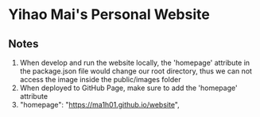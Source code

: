 # Yihao Mai's Personal Website

## Notes
1. When develop and run the website locally, the 'homepage' attribute in the package.json file would change our root directory, thus we can not access the image inside the public/images folder
2. When deployed to GitHub Page, make sure to add the 'homepage' attribute
3. "homepage": "https://ma1h01.github.io/website",